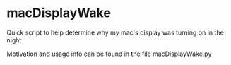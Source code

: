 # macDisplayWake
Quick script to help determine why my mac's display was turning on in the night

Motivation and usage info can be found in the file macDisplayWake.py

